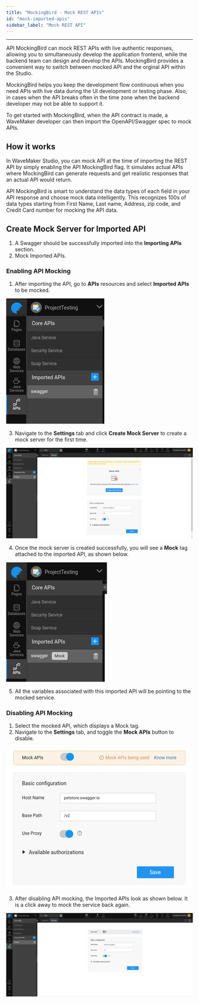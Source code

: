 ```yaml
---
title: "MockingBird - Mock REST APIs"
id: "mock-imported-apis"
sidebar_label: "Mock REST API"
---
```

---

API MockingBird can mock REST APIs with live authentic responses, allowing you to simultaneously develop the application frontend, while the backend team can design and develop the APIs. MockingBird provides a convenient way to switch between mocked API and the orginal API within the Studio. 

MockingBird helps you keep the development flow continuous when you need APIs with live data during the UI development or testing phase. Also, in cases when the API breaks often in the time zone when the backend developer may not be able to support it. 

To get started with MockingBird, when the API contract is made, a WaveMaker developer can then import the OpenAPI/Swagger spec to mock APIs.

## How it works

In WaveMaker Studio, you can mock API at the time of importing the REST API by simply enabling the API MockingBird flag. It simulates actual APIs where MockingBird can generate requests and get realistic responses that an actual API would return. 

API MockingBird is smart to understand the data types of each field in your API response and choose mock data intelligently. This recognizes 100s of data types starting from First Name, Last name, Address, zip code, and Credit Card number for mocking the API data.

## Create Mock Server for Imported API

1. A Swagger should be successfully imported into the **Importing APIs** section.
2. Mock Imported APIs.

### Enabling API Mocking

1. After importing the API, go to **APIs** resources and select **Imported APIs** to be mocked.

[![create mock api](/learn/assets/imported-apis.png)](/learn/assets/imported-apis.png)

3. Navigate to the **Settings** tab and click **Create Mock Server** to create a mock server for the first time.

[![create mock api](/learn/assets/apis-settings.png)](/learn/assets/apis-settings.png)

4. Once the mock server is created successfully, you will see a **Mock** tag attached to the imported API, as shown below.

[![create mock api](/learn/assets/moked-apis.png)](/learn/assets/moked-apis.png)

5. All the variables associated with this imported API will be pointing to the mocked service. 

### Disabling API Mocking

1. Select the mocked API, which displays a Mock tag. 
2. Navigate to the **Settings** tab, and toggle the **Mock APIs** button to disable.

[![create mock api](/learn/assets/enabled-moked-apis.png)](/learn/assets/enabled-moked-apis.png)

3. After disabling API mocking, the Imported APIs look as shown below. It is a click away to mock the service back again.

[![create mock api](/learn/assets/diable-moked-apis.png)](/learn/assets/diable-moked-apis.png)
